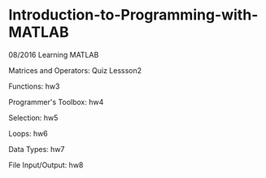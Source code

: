 # Introduction-to-Programming-with-MATLAB
08/2016 Learning MATLAB

Matrices and Operators: Quiz Lessson2

Functions: hw3

Programmer's Toolbox: hw4

Selection: hw5

Loops: hw6

Data Types: hw7

File Input/Output: hw8
